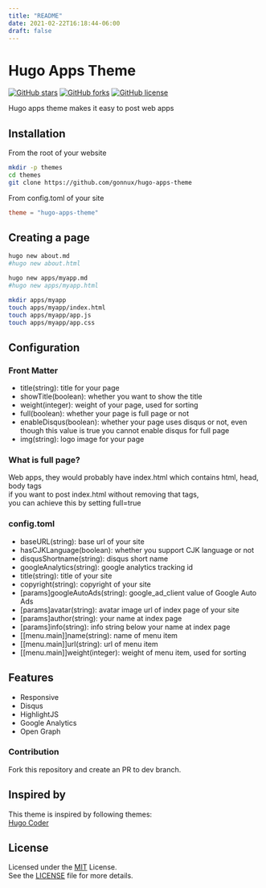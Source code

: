```yaml
---
title: "README"
date: 2021-02-22T16:18:44-06:00
draft: false
---
```


# Hugo Apps Theme
[![GitHub stars](https://img.shields.io/github/stars/gonnux/hugo-apps-theme.svg?style=flat-square)](https://github.com/gonnux/hugo-apps-theme/stargazers)
[![GitHub forks](https://img.shields.io/github/forks/gonnux/hugo-apps-theme.svg?style=flat-square)](https://github.com/gonnux/hugo-apps-theme/fork)
[![GitHub license](https://img.shields.io/badge/license-MIT-blue.svg?style=flat-square)](https://raw.githubusercontent.com/gonnux/hugo-apps-theme/master/LICENSE.md)

Hugo apps theme makes it easy to post web apps

## Installation
From the root of your website
```bash
mkdir -p themes
cd themes
git clone https://github.com/gonnux/hugo-apps-theme
```
From config.toml of your site
```toml
theme = "hugo-apps-theme"
```

## Creating a page
```bash
hugo new about.md
#hugo new about.html
```
```bash
hugo new apps/myapp.md
#hugo new apps/myapp.html
```
```bash
mkdir apps/myapp
touch apps/myapp/index.html
touch apps/myapp/app.js
touch apps/myapp/app.css
```

## Configuration

### Front Matter
- title(string): title for your page
- showTitle(boolean): whether you want to show the title
- weight(integer): weight of your page, used for sorting
- full(boolean): whether your page is full page or not
- enableDisqus(boolean): whether your page uses disqus or not, even though this value is true you cannot enable disqus for full page
- img(string): logo image for your page

### What is full page?
Web apps, they would probably have index.html which contains html, head, body tags<br/>
if you want to post index.html without removing that tags,<br/>
you can achieve this by setting full=true

### config.toml
- baseURL(string): base url of your site
- hasCJKLanguage(boolean): whether you support CJK language or not
- disqusShortname(string): disqus short name
- googleAnalytics(string): google analytics tracking id
- title(string): title of your site
- copyright(string): copyright of your site
- [params]googleAutoAds(string): google_ad_client value of Google Auto Ads
- [params]avatar(string): avatar image url of index page of your site
- [params]author(string): your name at index page
- [params]info(string): info string below your name at index page
- [[menu.main]]name(string): name of menu item
- [[menu.main]]url(string): url of menu item
- [[menu.main]]weight(integer): weight of menu item, used for sorting

## Features
* Responsive
* Disqus
* HighlightJS
* Google Analytics
* Open Graph

### Contribution
Fork this repository and create an PR to dev branch.

## Inspired by
This theme is inspired by following themes:<br/>
[Hugo Coder](https://github.com/luizdepra/hugo-coder)

## License
Licensed under the [MIT](https://opensource.org/licenses/MIT) License.<br/>
See the [LICENSE](https://raw.githubusercontent.com/gonnux/hugo-apps-theme/master/LICENSE.md) file for more details.
